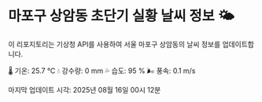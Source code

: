 
# 마포구 상암동 초단기 실황 날씨 정보 🌤️

이 리포지토리는 기상청 API를 사용하여 서울 마포구 상암동의 날씨 정보를 업데이트합니다. 

🌡️ 기온: 25.7 ℃
💧 강수량: 0 mm
💦 습도: 95 %
🌬️ 풍속: 0.1 m/s

마지막 업데이트 시각: 2025년 08월 16일 00시 12분    
